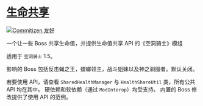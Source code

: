 # [生命共享](https://github.com/Clazex/HollowKnight.HealthShare)

[![Commitizen 友好](https://img.shields.io/badge/commitizen-友好-brightgreen.svg)](http://commitizen.github.io/cz-cli/)

一个让一些 Boss 共享生命值，并提供生命值共享 API 的《空洞骑士》模组

适用于 `空洞骑士` 1.5。

影响的 Boss 包括反击蝇之王，螳螂领主，战斗姐妹以及神之驯服者。默认关闭。

若要使用 API，请查看 `SharedHealthManager` 与 `HealthShareUtil` 类，所有公共 API 均在其中。
硬依赖和软依赖（通过 `ModInterop`）均受支持。
内置的 Boss 修改提供了使用 API 的范例。
